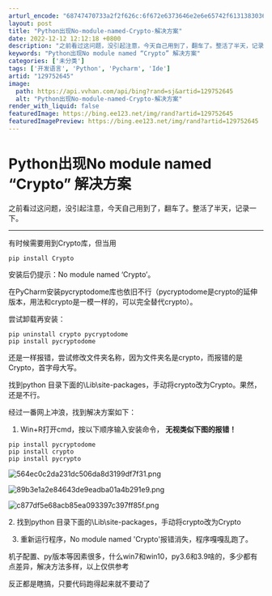 ```yaml
---
arturl_encode: "68747470733a2f2f626c:6f672e6373646e2e6e65742f6131383036353539373237322f:61727469636c652f64657461696c732f313239373532363435"
layout: post
title: "Python出现No-module-named-Crypto-解决方案"
date: 2022-12-12 12:12:18 +0800
description: "之前看过这问题，没引起注意，今天自己用到了，翻车了。整活了半天，记录一下。有时候需要用到Crypto"
keywords: "Python出现No module named “Crypto” 解决方案"
categories: ['未分类']
tags: ['开发语言', 'Python', 'Pycharm', 'Ide']
artid: "129752645"
image:
  path: https://api.vvhan.com/api/bing?rand=sj&artid=129752645
  alt: "Python出现No-module-named-Crypto-解决方案"
render_with_liquid: false
featuredImage: https://bing.ee123.net/img/rand?artid=129752645
featuredImagePreview: https://bing.ee123.net/img/rand?artid=129752645
---
```


# Python出现No module named “Crypto” 解决方案

之前看过这问题，没引起注意，今天自己用到了，翻车了。整活了半天，记录一下。

---

有时候需要用到Crypto库，但当用

```nginx
pip install Crypto
```

安装后仍提示：No module named ‘Crypto’。

在PyCharm安装pycryptodome库也依旧不行（pycryptodome是crypto的延伸版本，用法和crypto是一模一样的，可以完全替代crypto）。

尝试卸载再安装：

```properties
pip uninstall crypto pycryptodome
pip install pycryptodome
```

还是一样报错，尝试修改文件夹名称，因为文件夹名是crypto，而报错的是Crypto，首字母大写。

找到python 目录下面的\Lib\site-packages，手动将crypto改为Crypto。果然，还是不行。

经过一番网上冲浪，找到解决方案如下：

1. Win+R打开cmd，按以下顺序输入安装命令，
**无视类似下图的报错！**

```properties
pip install pycryptodome
pip install crypto
pip install pycrypto
```

![564ec0c2da231dc506da8d3199df7f31.png](https://i-blog.csdnimg.cn/blog_migrate/c425c3ea2b3c51252bade9625c998ab4.png)

![89b3e1a2e84643de9eadba01a4b291e9.png](https://i-blog.csdnimg.cn/blog_migrate/d0252b8dfb2563618f33903f08ac9ba7.png)

![c877df5e68acb85ea093397c397ff85f.png](https://i-blog.csdnimg.cn/blog_migrate/79024ec4c565cfa814b163abbdc9678d.png)

2. 找到python 目录下面的\Lib\site-packages，手动将crypto改为Crypto

3. 重新运行程序，No module named 'Crypto'报错消失，程序嘎嘎乱跑了。

机子配置、py版本等因素很多，什么win7和win10，py3.6和3.9啥的，多少都有点差异，解决方法多样，以上仅供参考

反正都是瞎搞，只要代码跑得起来就不要动了